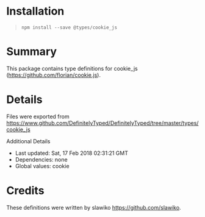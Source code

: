 # Installation
> `npm install --save @types/cookie_js`

# Summary
This package contains type definitions for cookie_js (https://github.com/florian/cookie.js).

# Details
Files were exported from https://www.github.com/DefinitelyTyped/DefinitelyTyped/tree/master/types/cookie_js

Additional Details
 * Last updated: Sat, 17 Feb 2018 02:31:21 GMT
 * Dependencies: none
 * Global values: cookie

# Credits
These definitions were written by slawiko <https://github.com/slawiko>.
